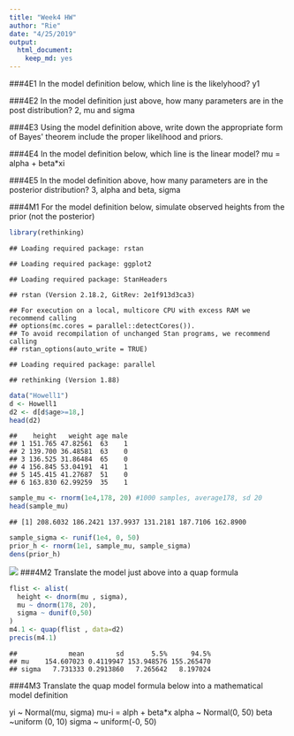 ```yaml
---
title: "Week4 HW"
author: "Rie"
date: "4/25/2019"
output: 
  html_document: 
    keep_md: yes
---
```




###4E1 In the model definition below, which line is the likelyhood?
y1

###4E2 In the model definition just above, how many parameters are in the post distribution?
2, mu and sigma

###4E3 Using the model definition above, write down the appropriate form of Bayes' theorem include the proper likelihood and priors.


###4E4 In the model definition below, which line is the linear model?
mu = alpha + beta*xi

###4E5 In the model definition above, how many parameters are in the posterior distribution?
3, alpha and beta, sigma



###4M1 For the model definition below, simulate observed heights from the prior (not the posterior)


```r
library(rethinking)
```

```
## Loading required package: rstan
```

```
## Loading required package: ggplot2
```

```
## Loading required package: StanHeaders
```

```
## rstan (Version 2.18.2, GitRev: 2e1f913d3ca3)
```

```
## For execution on a local, multicore CPU with excess RAM we recommend calling
## options(mc.cores = parallel::detectCores()).
## To avoid recompilation of unchanged Stan programs, we recommend calling
## rstan_options(auto_write = TRUE)
```

```
## Loading required package: parallel
```

```
## rethinking (Version 1.88)
```

```r
data("Howell1")
d <- Howell1
d2 <- d[d$age>=18,]
head(d2)
```

```
##    height   weight age male
## 1 151.765 47.82561  63    1
## 2 139.700 36.48581  63    0
## 3 136.525 31.86484  65    0
## 4 156.845 53.04191  41    1
## 5 145.415 41.27687  51    0
## 6 163.830 62.99259  35    1
```

```r
sample_mu <- rnorm(1e4,178, 20) #1000 samples, average178, sd 20
head(sample_mu)
```

```
## [1] 208.6032 186.2421 137.9937 131.2181 187.7106 162.8900
```

```r
sample_sigma <- runif(1e4, 0, 50)
prior_h <- rnorm(1e1, sample_mu, sample_sigma)
dens(prior_h)
```

![](Week4.HW.042519_files/figure-html/HW4M1-1.png)<!-- -->
###4M2 Translate the model just above into a quap formula

```r
flist <- alist(
  height <- dnorm(mu , sigma),
  mu ~ dnorm(178, 20),
  sigma ~ dunif(0,50)
)
m4.1 <- quap(flist , data=d2)
precis(m4.1)
```

```
##             mean        sd       5.5%      94.5%
## mu    154.607023 0.4119947 153.948576 155.265470
## sigma   7.731333 0.2913860   7.265642   8.197024
```

###4M3 Translate the quap model formula below into a mathematical model definition

yi ~ Normal(mu, sigma) 
mu-i = alph + beta*x
alpha ~ Normal(0, 50)
beta ~uniform (0, 10)
sigma ~ uniform(-0, 50)

